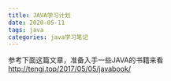 ```yaml
---
title: JAVA学习计划
date: 2020-05-11
tags: java
categories: java学习笔记
---
```

参考下面这篇文章，准备入手一些JAVA的书籍来看
http://tengj.top/2017/05/05/javabook/


